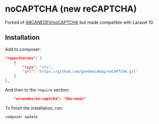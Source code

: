 # noCAPTCHA (new reCAPTCHA) 

Forked of [ARCANEDEV/noCAPTCHA](https://github.com/ARCANEDEV/noCAPTCHA) but made compatible with Laravel 10.

## Installation

Add to composer:

```json
"repositories": [
    {
        "type": "vcs",
        "url": "https://github.com/goedemiddag/noCAPTCHA.git"
    }
],
```

And then to the `require` section:

```json
    "arcandev/no-captcha": "dev-main"
```

To finish the installation, run:

```bash
composer update
```
